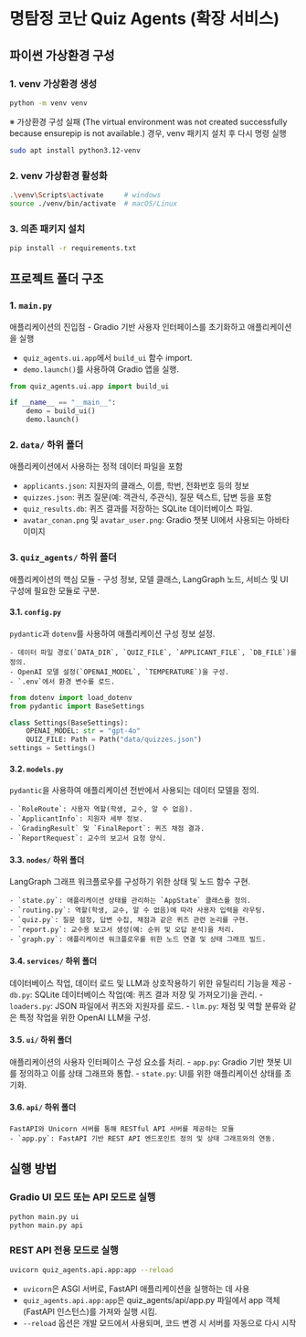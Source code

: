 # 명탐정 코난 Quiz Agents (확장 서비스)

## 파이썬 가상환경 구성

### 1. venv 가상환경 생성

```bash
python -m venv venv
```

※ 가상환경 구성 실패 (The virtual environment was not created successfully because ensurepip is not available.) 경우, venv 패키지 설치 후 다시 명령 실행

```bash
sudo apt install python3.12-venv
```

### 2. venv 가상환경 활성화

```bash
.\venv\Scripts\activate     # windows
source ./venv/bin/activate  # macOS/Linux
```

### 3. 의존 패키지 설치

```bash
pip install -r requirements.txt
```

## 프로젝트 폴더 구조

### 1. `main.py`

애플리케이션의 진입점 - Gradio 기반 사용자 인터페이스를 초기화하고 애플리케이션을 실행

- `quiz_agents.ui.app`에서 `build_ui` 함수 import.
- `demo.launch()`를 사용하여 Gradio 앱을 실행.

```python
from quiz_agents.ui.app import build_ui

if __name__ == "__main__":
    demo = build_ui()
    demo.launch()
```

### 2. `data/` 하위 폴더

애플리케이션에서 사용하는 정적 데이터 파일을 포함

- `applicants.json`: 지원자의 클래스, 이름, 학번, 전화번호 등의 정보
- `quizzes.json`: 퀴즈 질문(예: 객관식, 주관식), 질문 텍스트, 답변 등을 포함
- `quiz_results.db`: 퀴즈 결과를 저장하는 SQLite 데이터베이스 파일.
- `avatar_conan.png` 및 `avatar_user.png`: Gradio 챗봇 UI에서 사용되는 아바타 이미지

### 3. `quiz_agents/` 하위 폴더

애플리케이션의 핵심 모듈 - 구성 정보, 모델 클래스, LangGraph 노드, 서비스 및 UI 구성에 필요한 모듈로 구분.

#### 3.1. `config.py`

`pydantic`과 `dotenv`를 사용하여 애플리케이션 구성 정보 설정.

    - 데이터 파일 경로(`DATA_DIR`, `QUIZ_FILE`, `APPLICANT_FILE`, `DB_FILE`)를 정의.
    - OpenAI 모델 설정(`OPENAI_MODEL`, `TEMPERATURE`)을 구성.
    - `.env`에서 환경 변수를 로드.

```python
from dotenv import load_dotenv
from pydantic import BaseSettings

class Settings(BaseSettings):
    OPENAI_MODEL: str = "gpt-4o"
    QUIZ_FILE: Path = Path("data/quizzes.json")
settings = Settings()
```

#### 3.2. `models.py`

`pydantic`을 사용하여 애플리케이션 전반에서 사용되는 데이터 모델을 정의.

    - `RoleRoute`: 사용자 역할(학생, 교수, 알 수 없음).
    - `ApplicantInfo`: 지원자 세부 정보.
    - `GradingResult` 및 `FinalReport`: 퀴즈 채점 결과.
    - `ReportRequest`: 교수의 보고서 요청 양식.

#### 3.3. `nodes/` 하위 폴더

LangGraph 그래프 워크플로우를 구성하기 위한 상태 및 노드 함수 구현.

    - `state.py`: 애플리케이션 상태를 관리하는 `AppState` 클래스를 정의.
    - `routing.py`: 역할(학생, 교수, 알 수 없음)에 따라 사용자 입력을 라우팅.
    - `quiz.py`: 질문 설정, 답변 수집, 채점과 같은 퀴즈 관련 논리를 구현.
    - `report.py`: 교수용 보고서 생성(예: 순위 및 오답 분석)을 처리.
    - `graph.py`: 애플리케이션 워크플로우를 위한 노드 연결 및 상태 그래프 빌드.

#### 3.4. `services/` 하위 폴더

데이터베이스 작업, 데이터 로드 및 LLM과 상호작용하기 위한 유틸리티 기능을 제공
    - `db.py`: SQLite 데이터베이스 작업(예: 퀴즈 결과 저장 및 가져오기)을 관리.
    - `loaders.py`: JSON 파일에서 퀴즈와 지원자를 로드.
    - `llm.py`: 채점 및 역할 분류와 같은 특정 작업을 위한 OpenAI LLM을 구성.

#### 3.5. `ui/` 하위 폴더

애플리케이션의 사용자 인터페이스 구성 요소를 처리.
    - `app.py`: Gradio 기반 챗봇 UI를 정의하고 이를 상태 그래프와 통합.
    - `state.py`: UI를 위한 애플리케이션 상태를 초기화.

#### 3.6. `api/` 하위 폴더

    FastAPI와 Unicorn 서버를 통해 RESTful API 서버를 제공하는 모듈
    - `app.py`: FastAPI 기반 REST API 엔드포인트 정의 및 상태 그래프와의 연동.

## 실행 방법

### Gradio UI 모드 또는 API 모드로 실행

```bash
python main.py ui
python main.py api
```
### REST API 전용 모드로 실행

```bash
uvicorn quiz_agents.api.app:app --reload
```
- `uvicorn`은 ASGI 서버로, FastAPI 애플리케이션을 실행하는 데 사용
- `quiz_agents.api.app:app`은 quiz_agents/api/app.py 파일에서 app 객체(FastAPI 인스턴스)를 가져와 실행 시킴.
- `--reload` 옵션은 개발 모드에서 사용되며, 코드 변경 시 서버를 자동으로 다시 시작